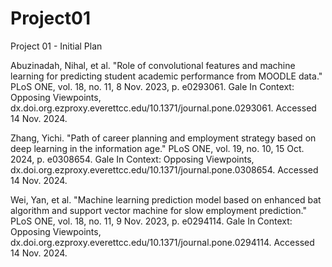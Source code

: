 # Project01
Project 01 - Initial Plan

Abuzinadah, Nihal, et al. "Role of convolutional features and machine learning for predicting student academic performance from MOODLE data." PLoS ONE, vol. 18, no. 11, 8 Nov. 2023, p. e0293061. Gale In Context: Opposing Viewpoints, dx.doi.org.ezproxy.everettcc.edu/10.1371/journal.pone.0293061. Accessed 14 Nov. 2024.

Zhang, Yichi. "Path of career planning and employment strategy based on deep learning in the information age." PLoS ONE, vol. 19, no. 10, 15 Oct. 2024, p. e0308654. Gale In Context: Opposing Viewpoints, dx.doi.org.ezproxy.everettcc.edu/10.1371/journal.pone.0308654. Accessed 14 Nov. 2024.

Wei, Yan, et al. "Machine learning prediction model based on enhanced bat algorithm and support vector machine for slow employment prediction." PLoS ONE, vol. 18, no. 11, 9    Nov. 2023, p. e0294114. Gale In Context: Opposing Viewpoints, dx.doi.org.ezproxy.everettcc.edu/10.1371/journal.pone.0294114. Accessed 14 Nov. 2024.